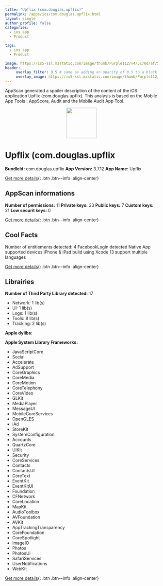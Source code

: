 ```yaml
---
title: "Upflix (com.douglas.upflix)"
permalink: /apps/ios/com.douglas.upflix.html
layout: single
author_profile: false
categories: 
  - ios app 
  - Product 

tags: 
  - ios app 
  - Product 

image: https://is5-ssl.mzstatic.com/image/thumb/Purple112/v4/5c/0d/af/5c0dafee-6723-5ea0-c450-aa41ca9998d6/AppIcon-0-1x_U007emarketing-0-6-0-85-220.png/512x512bb.jpg
header: 
     overlay_filter: 0.5 # same as adding an opacity of 0.5 to a black background
     overlay_image: https://is5-ssl.mzstatic.com/image/thumb/Purple112/v4/5c/0d/af/5c0dafee-6723-5ea0-c450-aa41ca9998d6/AppIcon-0-1x_U007emarketing-0-6-0-85-220.png/512x512bb.jpg
---
```

AppScan generated a spoiler description of the content of the iOS application Upflix (com.douglas.upflix). This analysis is based on the Mobile App Tools : AppScore, Audit and the Mobile Audit App Tool.

  
  
<div style="text-align: center;"><img src="https://is5-ssl.mzstatic.com/image/thumb/Purple112/v4/5c/0d/af/5c0dafee-6723-5ea0-c450-aa41ca9998d6/AppIcon-0-1x_U007emarketing-0-6-0-85-220.png/512x512bb.jpg" width="100" height="100"></div>  
  
# Upflix (com.douglas.upflix

**BundleId:** com.douglas.upflix
**App Version:** 3.7.12
**App Name:** Upflix


[Get more details](/pricing.html){: .btn .btn--info .align-center}  
  
## AppScan informations 

**Number of permissions:** 11
**Private keys:** 33
**Public keys:** 7
**Custom keys:** 21
**Low securit keys:** 0
  
[Get more details](/pricing.html){: .btn .btn--info .align-center}

## Cool Facts

Number of entitlements detected: 4
FacebookLogin detected
Native App
supported devices iPhone & iPad
build using Xcode 13
support multiple languages
  
[Get more details](/pricing.html){: .btn .btn--info .align-center}

## Librairies 
**Number of Third Party Library detected:** 17
- Network: 1 lib(s)
- UI: 1 lib(s)
- Logs: 1 lib(s)
- Tools: 8 lib(s)
- Tracking: 2 lib(s)

**Apple dylibs:**


**Apple System Library Frameworks:**
- JavaScriptCore
- Social
- Accelerate
- AdSupport
- CoreGraphics
- CoreMedia
- CoreMotion
- CoreTelephony
- CoreVideo
- GLKit
- MediaPlayer
- MessageUI
- MobileCoreServices
- OpenGLES
- iAd
- StoreKit
- SystemConfiguration
- Accounts
- QuartzCore
- UIKit
- Security
- CoreServices
- Contacts
- ContactsUI
- CoreText
- EventKit
- EventKitUI
- Foundation
- CFNetwork
- CoreLocation
- MapKit
- AudioToolbox
- AVFoundation
- AVKit
- AppTrackingTransparency
- CoreFoundation
- CoreSpotlight
- ImageIO
- Photos
- PhotosUI
- SafariServices
- UserNotifications
- WebKit


  
[Get more details](/pricing.html){: .btn .btn--info .align-center}

